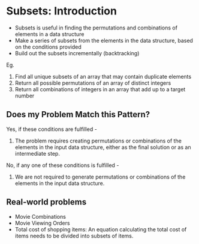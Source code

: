 # Subsets: Introduction

- Subsets is useful in finding the permutations and combinations of elements in a data structure
- Make a series of subsets from the elements in the data structure, based on the conditions provided
- Build out the subsets incrementally (backtracking)

Eg.
1. Find all unique subsets of an array that may contain duplicate elements
2. Return all possible permutations of an array of distinct integers
3. Return all combinations of integers in an array that add up to a target number

## Does my Problem Match this Pattern?

Yes, if these conditions are fulfilled -

1. The problem requires creating permutations or combinations of the elements in the input data structure, either as the final solution or as an intermediate step.

No, if any one of these conditions is fulfilled -

1. We are not required to generate permutations or combinations of the elements in the input data structure.

## Real-world problems

- Movie Combinations
- Movie Viewing Orders
- Total cost of shopping items: An equation calculating the total cost of items needs to be divided into subsets of items.